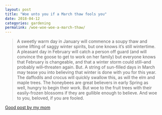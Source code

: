 ```yaml
---
layout: post
title: "Woe unto you if a March thaw fools you"
date: 2018-04-12
categories: gardening
permalink: /woe-woe-woe-a-march-thaw/
---
```


> A sweetly warm day in January will commence a soupy thaw and some lifting of saggy winter spirits, but one knows it’s still wintertime. A pleasant day in February will catch a person off guard (and will convince the goose to get to work on her family) but everyone knows that February is changeable, and that a winter storm could still–and probably will–threaten again. But. A string of sun-filled days in March may tease you into believing that winter is done with you for this year. The daffodils and crocus will quickly swallow this, as will the elm and maple trees. The honeybees are great believers in early Spring as well, hungry to begin their work. But woe to the fruit trees with their easily-frozen blossoms if they are gullible enough to believe. And woe to you, beloved, if you are fooled.

[Good post by my mom](http://vomitingchicken.com/april-fools/)